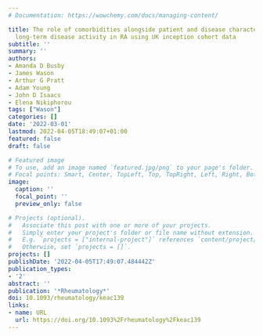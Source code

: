 ```yaml
---
# Documentation: https://wowchemy.com/docs/managing-content/

title: The role of comorbidities alongside patient and disease characteristics on
  long-term disease activity in RA using UK inception cohort data
subtitle: ''
summary: ''
authors:
- Amanda D Busby
- James Wason
- Arthur G Pratt
- Adam Young
- John D Isaacs
- Elena Nikiphorou
tags: ["Wason"]
categories: []
date: '2022-03-01'
lastmod: 2022-04-05T18:49:07+01:00
featured: false
draft: false

# Featured image
# To use, add an image named `featured.jpg/png` to your page's folder.
# Focal points: Smart, Center, TopLeft, Top, TopRight, Left, Right, BottomLeft, Bottom, BottomRight.
image:
  caption: ''
  focal_point: ''
  preview_only: false

# Projects (optional).
#   Associate this post with one or more of your projects.
#   Simply enter your project's folder or file name without extension.
#   E.g. `projects = ["internal-project"]` references `content/project/deep-learning/index.md`.
#   Otherwise, set `projects = []`.
projects: []
publishDate: '2022-04-05T17:49:07.484442Z'
publication_types:
- '2'
abstract: ''
publication: '*Rheumatology*'
doi: 10.1093/rheumatology/keac139
links:
- name: URL
  url: https://doi.org/10.1093%2Frheumatology%2Fkeac139
---
```

